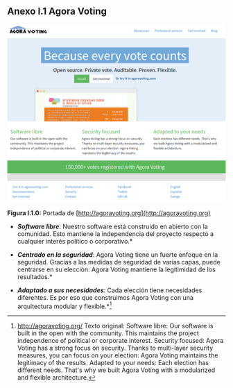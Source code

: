 ## Anexo I.1 Agora Voting

![image alt text](image_0.png)

**Figura I.1.0:** Portada de [http://agoravoting.org](http://agoravoting.org) 

* **_Software libre_**: Nuestro software está construido en abierto con la comunidad. Esto mantiene la independencia del proyecto respecto a cualquier interés político o corporativo.*

* **_Centrado en la seguridad_**: Agora Voting tiene un fuerte enfoque en la seguridad. Gracias a las medidas de seguridad de varias capas, puede centrarse en su elección: Agora Voting mantiene la legitimidad de los resultados.*

* **_Adaptado a sus necesidades_**: Cada elección tiene necesidades diferentes. Es por eso que construimos Agora Voting con una arquitectura modular y flexible.*[^1] 

[^1]: http://agoravoting.org/ 
Texto original: 
Software libre: Our software is built in the open with the community. This maintains the project independence of political or corporate interest.
Security focused: Agora Voting has a strong focus on security. Thanks to multi-layer security measures, you can focus on your election: Agora Voting maintains the legitimacy of the results.
Adapted to your needs: Each election has different needs. That's why we built Agora Voting with a modularized and flexible architecture.

